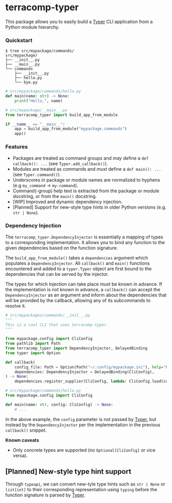 # terracomp-typer

  [Typer]: https://typer.tiangolo.com/

This package allows you to easily build a [Typer][] CLI application from a Python module hierarchy.

### Quickstart

```
$ tree src/mypackage/commands/
src/mypackage/
├── __init__.py
├── __main__.py
└── commands
    ├── __init__.py
    ├── hello.py
    └── bye.py
```

```py
# src/mypackage/commands/hello.py
def main(name: str) -> None:
    print("Hello,", name)
```

```py
# src/mypackage/__main__.py
from terracomp_typer import build_app_from_module

if __name__ == "__main__":
    app = build_app_from_module("mypackage.commands")
    app()
```

### Features

* Packages are treated as command groups and _may_ define a `def callback(): ...` (see `Typer.add_callback()`).
* Modules are treated as commands and _must_ define a `def main(): ...` (see `Typer.command()`).
* Underscores in package or module names are normalized to hyphens (e.g `my_command` -> `my-command`).
* Command(-group) help text is extracted from the package or module docstring, or from the `main()` docstring.
* [WIP] Improved and dynamic dependency injection.
* [Planned] Support for new-style type hints in older Python versions (e.g. `str | None`).

### Dependency Injection

The `terracomp_typer.DependencyInjector` is essentially a mapping of types to a corresponding implementation. It allows
you to bind any function to the given dependencies based on the function signature.

The `build_app_from_module()` takes a `dependencies` argument which populates a `DependencyInjector`. All `callback()`
and `main()` functions encountered and added to a `typer.Typer` object are first bound to the dependencies that can be
served by the injector.

The types for which injection can take place must be known in advance. If the implementation is not known in advance,
a `callback()` can accept the `DependencyInjector` as an argument and inform about the dependencies that will be
provided by the callback, allowing any of its subcommands to resolve it.

```py
# src/mypackages/commands/__init__.py
"""
This is a cool CLI that uses terracomp-typer.
"""

from mypackage.config import CliConfig
from pathlib import Path
from terracomp_typer import DependencyInjector, DelayedBinding
from typer import Option

def callback(
    config_file: Path = Option(Path("~/.config/mypackage.ini"), help="Path to the configuration file."),
    dependencies: DependencyInjector = DelayedBinding(CliConfig),
) -> None:
    dependencies.register_supplier(CliConfig, lambda: CliConfig.load(config_file))
```

```py
# src/mypackage/commands/hello.py
from mypackage.config import CliConfig

def main(name: str, config: CliConfig) -> None:
    # ...
```

In the above example, the `config` parameter is not passed by [Typer][], but instead by the `DependencyInjector` per the implementation in the previous `callback()` snippet.

__Known caveats__

* Only concrete types are supported (no `Optional[CliConfig]` or vice versa).

## [Planned] New-style type hint support

Through `typeapi`, we can convert new-tyle type hints such as `str | None` or `list[int]` to their corresponding
representation using `typing` before the function signature is parsed by [Typer][].
